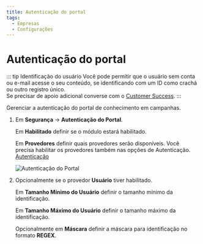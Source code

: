 ```yaml
---
title: Autenticação do portal
tags:
  - Empresas
  - Configurações
---
```


# Autenticação do portal

::: tip Identificação do usuário
Você pode permitir que o usuário sem conta ou e-mail acesse o seu conteúdo, se identificando com um ID como crachá ou outro registro único.<br>
Se precisar de apoio adicional converse com o [Customer Success](mailto:cs@phishx.io).
:::

Gerenciar a autenticação do portal de conhecimento em campanhas.

1. Em **Segurança** -> **Autenticação do Portal**.

   Em **Habilitado** definir se o módulo estará habilitado.

   Em **Provedores** definir quais provedores serão disponíveis. Você precisa habilitar os provedores também nas opções de Autenticação. [Autenticação](authentication)

   ![Autenticação do Portal](https://cdn.phishx.io/phishx-docs/images/phishx_companies_portal_auth_01.webp)

2. Opcionalmente se o provedor **Usuário** tiver habilitado.

   Em **Tamanho Mínimo do Usuário** definir o tamanho mínimo da identificação.

   Em **Tamanho Máximo do Usuário** definir o tamanho máximo da identificação.

   Opcionalmente em **Máscara** definir a máscara para identificação no formato **REGEX**.
